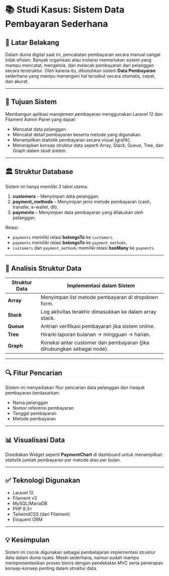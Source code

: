 # 📚 Studi Kasus: Sistem Data Pembayaran Sederhana

## 🎯 Latar Belakang

Dalam dunia digital saat ini, pencatatan pembayaran secara manual sangat tidak efisien. Banyak organisasi atau instansi memerlukan sistem yang mampu mencatat, mengelola, dan melacak pembayaran dari pelanggan secara terstruktur. Oleh karena itu, dibutuhkan sistem **Data Pembayaran** sederhana yang mampu menangani hal tersebut secara otomatis, cepat, dan akurat.

---

## 🧩 Tujuan Sistem

Membangun aplikasi manajemen pembayaran menggunakan Laravel 12 dan Filament Admin Panel yang dapat:

- Mencatat data pelanggan.
- Mencatat detail pembayaran beserta metode yang digunakan.
- Menampilkan statistik pembayaran secara visual (grafik).
- Menerapkan konsep struktur data seperti Array, Stack, Queue, Tree, dan Graph dalam studi sistem.

---

## 🏛️ Struktur Database

Sistem ini hanya memiliki 3 tabel utama:

1. **customers** – Menyimpan data pelanggan.
2. **payment_methods** – Menyimpan jenis metode pembayaran (cash, transfer, e-wallet, dll).
3. **payments** – Menyimpan data pembayaran yang dilakukan oleh pelanggan.

Relasi:

- `payments` memiliki relasi **belongsTo** ke `customers`.
- `payments` memiliki relasi **belongsTo** ke `payment_methods`.
- `customers` dan `payment_methods` memiliki relasi **hasMany** ke `payments`.

---

## 🧠 Analisis Struktur Data

| Struktur Data | Implementasi dalam Sistem |
|---------------|---------------------------|
| **Array**     | Menyimpan list metode pembayaran di dropdown form. |
| **Stack**     | Log aktivitas terakhir dimasukkan ke dalam array stack. |
| **Queue**     | Antrian verifikasi pembayaran jika sistem online. |
| **Tree**      | Hirarki laporan bulanan → mingguan → harian. |
| **Graph**     | Koneksi antar customer dan pembayaran (jika dihubungkan sebagai node). |

---

## 🔍 Fitur Pencarian

Sistem ini menyediakan fitur pencarian data pelanggan dan riwayat pembayaran berdasarkan:

- Nama pelanggan
- Nomor referensi pembayaran
- Tanggal pembayaran
- Metode pembayaran

---

## 📊 Visualisasi Data

Disediakan Widget seperti **PaymentChart** di dashboard untuk menampilkan statistik jumlah pembayaran per metode atau per bulan.

---

## ✅ Teknologi Digunakan

- Laravel 12
- Filament v3
- MySQL/MariaDB
- PHP 8.3+
- TailwindCSS (dari Filament)
- Eloquent ORM

---

## 💡 Kesimpulan

Sistem ini cocok digunakan sebagai pembelajaran implementasi struktur data dalam dunia nyata. Meski sederhana, namun sudah mampu merepresentasikan proses bisnis dengan pendekatan MVC serta penerapan konsep-konsep penting dalam struktur data.

